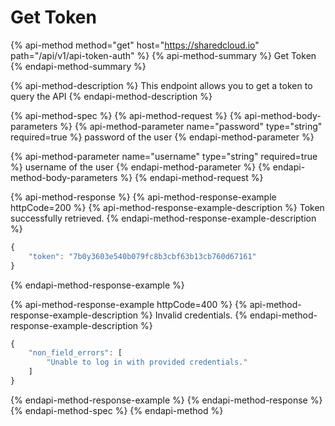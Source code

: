 # Get Token

{% api-method method="get" host="https://sharedcloud.io" path="/api/v1/api-token-auth" %}
{% api-method-summary %}
Get Token
{% endapi-method-summary %}

{% api-method-description %}
This endpoint allows you to get a token to query the API
{% endapi-method-description %}

{% api-method-spec %}
{% api-method-request %}
{% api-method-body-parameters %}
{% api-method-parameter name="password" type="string" required=true %}
password of the user
{% endapi-method-parameter %}

{% api-method-parameter name="username" type="string" required=true %}
username of the user
{% endapi-method-parameter %}
{% endapi-method-body-parameters %}
{% endapi-method-request %}

{% api-method-response %}
{% api-method-response-example httpCode=200 %}
{% api-method-response-example-description %}
Token successfully retrieved.
{% endapi-method-response-example-description %}

```javascript
{
    "token": "7b0y3603e540b079fc8b3cbf63b13cb760d67161"
}
```
{% endapi-method-response-example %}

{% api-method-response-example httpCode=400 %}
{% api-method-response-example-description %}
Invalid credentials.
{% endapi-method-response-example-description %}

```javascript
{
    "non_field_errors": [
        "Unable to log in with provided credentials."
    ]
}
```
{% endapi-method-response-example %}
{% endapi-method-response %}
{% endapi-method-spec %}
{% endapi-method %}



